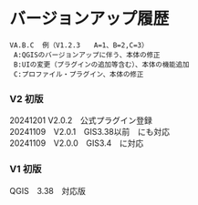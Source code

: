 # バージョンアップ履歴 
    VA.B.C  例（V1.2.3　　A=1、B=2,C=3）  
     A:QGISのバージョンアップに伴う、本体の修正  
     B:UIの変更（プラグインの追加等含む）、本体の機能追加  
     C:プロファイル・プラグイン、本体の修正  
### V2 初版  
20241201  V2.0.2　公式プラグイン登録  
20241109　V2.0.1　GIS3.38以前　にも対応  
20241109　V2.0.0　GIS3.4　に対応  
### V1 初版  
QGIS　3.38　対応版
